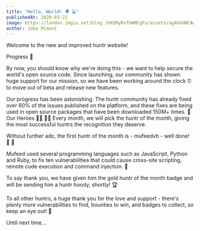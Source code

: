 ```yaml
---
title: "Hello, World! 🌍 💻"
publishedAt: 2020-03-21
image: https://landen.imgix.net/blog_ihKQMyRvTUWMCgFu/assets/agAhGHWCAwLYyOuL.jpg?w=880
author: Jake Mimoni
---
```


Welcome to the new and improved huntr website!

Progress 🎯

By now, you should know why we're doing this - we want to help secure the world's open source code. Since launching, our community has shown huge support for our mission, so we have been working around the clock ⏰ to move out of beta and release new features.

Our progress has been astonishing. The huntr community has already fixed over 60% of the issues published on the platform, and these fixes are being used in open source packages that have been downloaded 150M+ times. 🤯
Our Heroes 🦸‍♀️ 🦸‍♂️
Every month, we will pick the huntr of the month, giving the most successful huntrs the recognition they deserve.

Without further ado, the first huntr of the month is - mufeedvh - well done! 👏 👏

Mufeed used several programming languages such as JavaScript, Python and Ruby, to fix ten vulnerabilities that could cause cross-site scripting, remote code execution and command injection. 🐛

To say thank you, we have given him the gold huntr of the month badge and will be sending him a huntr hoody, shortly! 🏆

To all other huntrs, a huge thank you for the love and support - there's plenty more vulnerabilities to find, bounties to win, and badges to collect, so keep an eye out! 🧐

Until next time...
